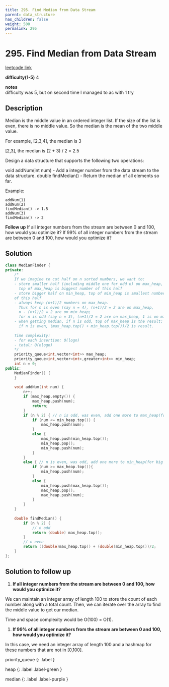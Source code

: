 ```yaml
---
title: 295. Find Median from Data Stream
parent: data_structure
has_children: false
weight: 500
permalink: 295
---
```

# 295. Find Median from Data Stream
[leetcode link](https://leetcode.com/problems/find-median-from-data-stream/)

**difficulty(1-5)** 
4

**notes**   
difficulty was 5, but on second time I managed to ac with 1 try

## Description
Median is the middle value in an ordered integer list. If the size of the list is even, there is no middle value. So the median is the mean of the two middle value.

For example,
[2,3,4], the median is 3

[2,3], the median is (2 + 3) / 2 = 2.5

Design a data structure that supports the following two operations:

void addNum(int num) - Add a integer number from the data stream to the data structure.
double findMedian() - Return the median of all elements so far.
 

Example:
```
addNum(1)
addNum(2)
findMedian() -> 1.5
addNum(3) 
findMedian() -> 2
```

**Follow up**
If all integer numbers from the stream are between 0 and 100, how would you optimize it?
If 99% of all integer numbers from the stream are between 0 and 100, how would you optimize it?


## Solution
```c++
class MedianFinder {
private:
    /*
    If we imagine to cut half on n sorted numbers, we want to:
    - store smaller half (including middle one for odd n) on max_heap,
      top of max_heap is biggest number of this half
    - store bigger half on min_heap, top of min_heap is smallest number
    of this half
    - always keep (n+1)/2 numbers on max_heap. 
      Thus for n is even (say n = 4), (n+1)/2 = 2 are on max_heap, 
      n - (n+1)/2 = 2 are on min_heap; 
      for n is odd (say n = 3), (n+1)/2 = 2 are on max_heap, 1 is on min_heap
    - when getting median, if n is odd, top of max_heap is the result;
      if n is even, (max_heap.top() + min_heap.top())/2 is result.
      
    Time complexity: 
    - for each insertion: O(logn)
    - total: O(nlogn)
    */
    priority_queue<int,vector<int>> max_heap;
    priority_queue<int,vector<int>,greater<int>> min_heap;
    int n = 0;
public:
    MedianFinder() {        
    }
    
    void addNum(int num) {
        n++;
        if (max_heap.empty()) {
            max_heap.push(num);
            return;
        }
        if (n % 2) { // n is odd, was even, add one more to max_heap(for small numbers)
            if (num <= min_heap.top()) {
                max_heap.push(num);
            }
            else {
                max_heap.push(min_heap.top());
                min_heap.pop();
                min_heap.push(num);
            }
        }
        else { // n is even, was odd, add one more to min_heap(for big numbers)
            if (num >= max_heap.top()){
                min_heap.push(num);
            }
            else {
                min_heap.push(max_heap.top());
                max_heap.pop();
                max_heap.push(num);
            }
        }
    }
    
    double findMedian() {
        if (n % 2) {
            // n odd
            return (double) max_heap.top();
        }
        // n even
        return ((double)max_heap.top() + (double)min_heap.top())/2;
    }
};
```
## Solution to follow up
1. **If all integer numbers from the stream are between 0 and 100, how would you optimize it?**

We can maintain an integer array of length 100 to store the count of each number along with a total count. Then, we can iterate over the array to find the middle value to get our median.

Time and space complexity would be O(100) = O(1).

1. **If 99% of all integer numbers from the stream are between 0 and 100, how would you optimize it?**

In this case, we need an integer array of length 100 and a hashmap for these numbers that are not in [0,100].


priority_queue
{: .label }

heap
{: .label .label-green }

median
{: .label .label-purple }

